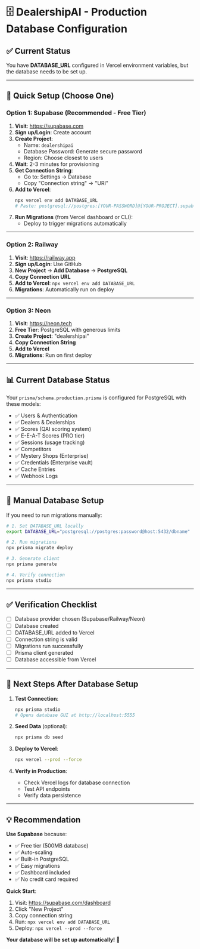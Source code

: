 # 🗄️ DealershipAI - Production Database Configuration

## ✅ **Current Status**

You have **DATABASE_URL** configured in Vercel environment variables, but the database needs to be set up.

---

## 🚀 **Quick Setup (Choose One)**

### **Option 1: Supabase (Recommended - Free Tier)**

1. **Visit**: https://supabase.com
2. **Sign up/Login**: Create account
3. **Create Project**: 
   - Name: `dealershipai`
   - Database Password: Generate secure password
   - Region: Choose closest to users
4. **Wait**: 2-3 minutes for provisioning
5. **Get Connection String**:
   - Go to: Settings → Database
   - Copy "Connection string" → "URI"
6. **Add to Vercel**:
   ```bash
   npx vercel env add DATABASE_URL
   # Paste: postgresql://postgres:[YOUR-PASSWORD]@[YOUR-PROJECT].supabase.co:5432/postgres
   ```
7. **Run Migrations** (from Vercel dashboard or CLI):
   - Deploy to trigger migrations automatically

---

### **Option 2: Railway**

1. **Visit**: https://railway.app
2. **Sign up/Login**: Use GitHub
3. **New Project** → **Add Database** → **PostgreSQL**
4. **Copy Connection URL**
5. **Add to Vercel**: `npx vercel env add DATABASE_URL`
6. **Migrations**: Automatically run on deploy

---

### **Option 3: Neon**

1. **Visit**: https://neon.tech
2. **Free Tier**: PostgreSQL with generous limits
3. **Create Project**: "dealershipai"
4. **Copy Connection String**
5. **Add to Vercel**
6. **Migrations**: Run on first deploy

---

## 📊 **Current Database Status**

Your `prisma/schema.production.prisma` is configured for PostgreSQL with these models:

- ✅ Users & Authentication
- ✅ Dealers & Dealerships  
- ✅ Scores (QAI scoring system)
- ✅ E-E-A-T Scores (PRO tier)
- ✅ Sessions (usage tracking)
- ✅ Competitors
- ✅ Mystery Shops (Enterprise)
- ✅ Credentials (Enterprise vault)
- ✅ Cache Entries
- ✅ Webhook Logs

---

## 🔧 **Manual Database Setup**

If you need to run migrations manually:

```bash
# 1. Set DATABASE_URL locally
export DATABASE_URL="postgresql://postgres:password@host:5432/dbname"

# 2. Run migrations
npx prisma migrate deploy

# 3. Generate client
npx prisma generate

# 4. Verify connection
npx prisma studio
```

---

## ✅ **Verification Checklist**

- [ ] Database provider chosen (Supabase/Railway/Neon)
- [ ] Database created
- [ ] DATABASE_URL added to Vercel
- [ ] Connection string is valid
- [ ] Migrations run successfully
- [ ] Prisma client generated
- [ ] Database accessible from Vercel

---

## 🎯 **Next Steps After Database Setup**

1. **Test Connection**:
   ```bash
   npx prisma studio
   # Opens database GUI at http://localhost:5555
   ```

2. **Seed Data** (optional):
   ```bash
   npx prisma db seed
   ```

3. **Deploy to Vercel**:
   ```bash
   npx vercel --prod --force
   ```

4. **Verify in Production**:
   - Check Vercel logs for database connection
   - Test API endpoints
   - Verify data persistence

---

## 💡 **Recommendation**

**Use Supabase** because:
- ✅ Free tier (500MB database)
- ✅ Auto-scaling
- ✅ Built-in PostgreSQL
- ✅ Easy migrations
- ✅ Dashboard included
- ✅ No credit card required

**Quick Start**:
1. Visit: https://supabase.com/dashboard
2. Click "New Project"
3. Copy connection string
4. Run: `npx vercel env add DATABASE_URL`
5. Deploy: `npx vercel --prod --force`

**Your database will be set up automatically!** 🚀